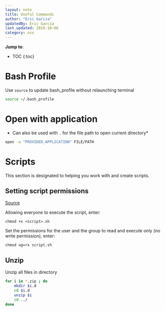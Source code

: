```yaml
---
layout: note
title: Useful Commands
author: "Eric Garcia"
updatedBy: Eric Garcia
last_updated: 2016-10-06
category: osx
---
```


**Jump to**:

* TOC
{:toc}

# Bash Profile

Use `source` to update bash_profile without relaunching terminal

```bash
source ~/.bash_profile
```

# Open with application
* Can also be used with `.` for the file path to open current directory*

```bash
open -a "PROVIDED_APPLICATION" FILE/PATH
```

# Scripts

This section is designated to helping you work with and create scripts.

## Setting script permissions

<a href="https://bash.cyberciti.biz/guide/Setting_up_permissions_on_a_script" target="blank">Source</a>

Allowing everyone to execute the script, enter:

`chmod +x <script>.sh`

Set the permissions for the user and the group to read and execute only (no write permission), enter:

`chmod ug=rx script.sh`


## Unzip
Unzip all files in directory
```bash
for i in *.zip ; do
	mkdir $i.d
	cd $i.d
	unzip $i
	cd ../
done
```
